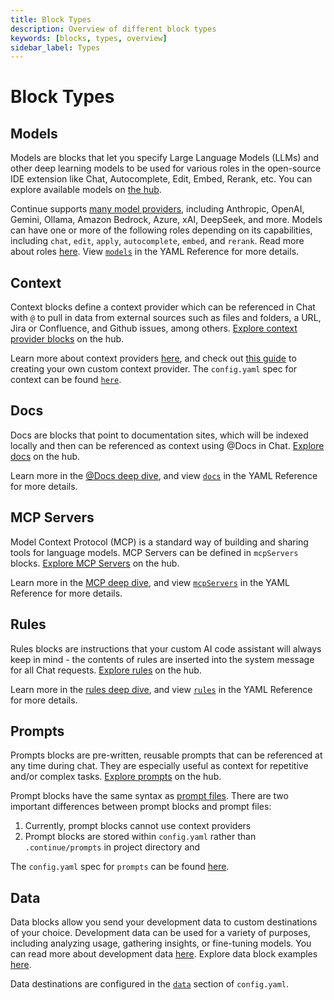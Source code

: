 ```yaml
---
title: Block Types
description: Overview of different block types
keywords: [blocks, types, overview]
sidebar_label: Types
---
```


# Block Types

## Models

Models are blocks that let you specify Large Language Models (LLMs) and other deep learning models to be used for various roles in the open-source IDE extension like Chat, Autocomplete, Edit, Embed, Rerank, etc. You can explore available models on [the hub](https://hub.continue.dev/explore/models).

Continue supports [many model providers](../../customize/model-providers), including Anthropic, OpenAI, Gemini, Ollama, Amazon Bedrock, Azure, xAI, DeepSeek, and more. Models can have one or more of the following roles depending on its capabilities, including `chat`, `edit`, `apply`, `autocomplete`, `embed`, and `rerank`. Read more about roles [here](../../customize/model-roles). View [`models`](../../reference.md#models) in the YAML Reference for more details.

## Context

Context blocks define a context provider which can be referenced in Chat with `@` to pull in data from external sources such as files and folders, a URL, Jira or Confluence, and Github issues, among others. [Explore context provider blocks](https://hub.continue.dev/explore/context) on the hub.

Learn more about context providers [here](../../reference.md#context), and check out [this guide](../../customize/tutorials/build-your-own-context-provider.mdx) to creating your own custom context provider. The `config.yaml` spec for context can be found [`here`](../../reference.md#context).

## Docs

Docs are blocks that point to documentation sites, which will be indexed locally and then can be referenced as context using @Docs in Chat. [Explore docs](https://hub.continue.dev/explore/docs) on the hub.

Learn more in the [@Docs deep dive](../../customize/deep-dives/docs.mdx), and view [`docs`](../../reference.md#docs) in the YAML Reference for more details.

## MCP Servers

Model Context Protocol (MCP) is a standard way of building and sharing tools for language models. MCP Servers can be defined in `mcpServers` blocks. [Explore MCP Servers](https://hub.continue.dev/explore/mcp) on the hub.

Learn more in the [MCP deep dive](../../customize/deep-dives/mcp.mdx), and view [`mcpServers`](../../reference.md#mcpservers) in the YAML Reference for more details.

## Rules

Rules blocks are instructions that your custom AI code assistant will always keep in mind - the contents of rules are inserted into the system message for all Chat requests. [Explore rules](https://hub.continue.dev/explore/rules) on the hub.

Learn more in the [rules deep dive](../../customize/deep-dives/rules.md), and view [`rules`](../../reference.md#rules) in the YAML Reference for more details.

## Prompts

Prompts blocks are pre-written, reusable prompts that can be referenced at any time during chat. They are especially useful as context for repetitive and/or complex tasks. [Explore prompts](https://hub.continue.dev/explore/prompts) on the hub.

Prompt blocks have the same syntax as [prompt files](../../customize/deep-dives/prompt-files.md). There are two important differences between prompt blocks and prompt files:

1. Currently, prompt blocks cannot use context providers
2. Prompt blocks are stored within `config.yaml` rather than `.continue/prompts` in project directory and

The `config.yaml` spec for `prompts` can be found [here](../../reference.md#prompts).

## Data

Data blocks allow you send your development data to custom destinations of your choice. Development data can be used for a variety of purposes, including analyzing usage, gathering insights, or fine-tuning models. You can read more about development data [here](../../customize/deep-dives/development-data.md). Explore data block examples [here](https://hub.continue.dev/explore/data).

Data destinations are configured in the [`data`](../../reference.md#data) section of `config.yaml`.
